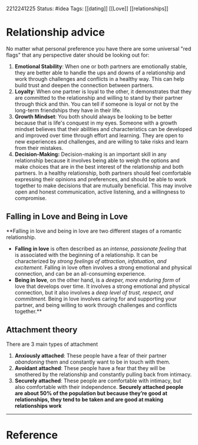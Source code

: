 2212241225
	Status: #idea 
		Tags: [[dating]] [[Love]] [[relationships]] 

# Relationship advice

No matter what personal preference you have there are some universal "red flags" that any perspective dater should be looking out for:

1. **Emotional Stability**: When one or both partners are emotionally stable, they are better able to handle the ups and downs of a relationship and work through challenges and conflicts in a healthy way. This can help build trust and deepen the connection between partners.
2. **Loyalty**: When one partner is loyal to the other, it demonstrates that they are committed to the relationship and willing to stand by their partner through thick and thin. You can tell if someone is loyal or not by the long-term friendships they have in their life.
3. **Growth Mindset**: You both should always be looking to be better because that is life's conquest in my eyes. Someone with a growth mindset believes that their abilities and characteristics can be developed and improved over time through effort and learning. They are open to new experiences and challenges, and are willing to take risks and learn from their mistakes.
4. **Decision-Making:** Decision-making is an important skill in any relationship because it involves being able to weigh the options and make choices that are in the best interest of the relationship and both partners. In a healthy relationship, both partners should feel comfortable expressing their opinions and preferences, and should be able to work together to make decisions that are mutually beneficial. This may involve open and honest communication, active listening, and a willingness to compromise.

## Falling in Love and Being in Love

**Falling in love and being in love are two different stages of a romantic relationship.

- **Falling in love** is often described as an *intense, passionate feeling* that is associated with the beginning of a relationship. It can be characterized by *strong feelings of attraction*, *infatuation, and excitement.* Falling in love often involves a strong emotional and physical connection, and can be an all-consuming experience.
- **Being in love**, on the other hand, is a *deeper, more enduring form* of love that develops over time. It involves a strong emotional and physical connection, but it also involves a *deep level of trust, respect, and commitment.* Being in love involves caring for and supporting your partner, and being willing to work through challenges and conflicts together.**

## Attachment theory

There are 3 main types of attachment

1. **Anxiously attached**: These people have a fear of their partner *abandoning* them and constantly want to be in touch with them.
2.  **Avoidant attached**: These people have a fear that they will be smothered by the relationship and constantly pulling back from intimacy.
3.   **Securely attached**: These people are comfortable with intimacy, but also comfortable with their independence.
**Securely attached people are about 50% of the population but because they’re good at relationships, they tend to be taken and are good at making relationships work**


---
# Reference